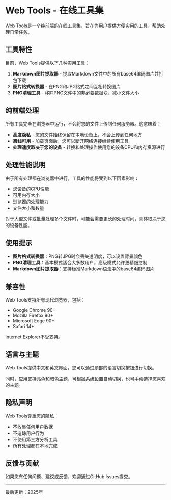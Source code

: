 # Web Tools - 在线工具集

Web Tools是一个纯前端的在线工具集，旨在为用户提供方便实用的工具，帮助处理日常任务。

## 工具特性

目前，Web Tools提供以下几种实用工具：

1. **Markdown图片提取器** - 提取Markdown文件中的所有base64编码图片并打包下载
2. **图片格式转换器** - 在PNG和JPG格式之间互相转换图片
3. **PNG清理工具** - 移除PNG文件中的非必要数据块，减小文件大小

## 纯前端处理

所有工具完全在浏览器中运行，不会将您的文件上传到任何服务器。这意味着：

- **高度隐私** - 您的文件始终保留在本地设备上，不会上传到任何地方
- **离线可用** - 加载页面后，您可以断开网络连接继续使用工具
- **处理速度取决于您的设备** - 转换和处理操作使用您的设备CPU和内存资源进行

## 处理性能说明

由于所有处理都在浏览器中进行，工具的性能将受到以下因素影响：

- 您设备的CPU性能
- 可用内存大小
- 浏览器的处理能力
- 文件大小和数量

对于大型文件或批量处理多个文件时，可能会需要更长的处理时间，具体取决于您的设备性能。

## 使用提示

- **图片格式转换器**：PNG转JPG时会丢失透明度，可以设置背景颜色
- **PNG清理工具**：基本模式适合大多数用户，高级模式允许更精细控制
- **Markdown图片提取器**：支持标准Markdown语法中的base64编码图片

## 兼容性

Web Tools支持所有现代浏览器，包括：

- Google Chrome 90+
- Mozilla Firefox 90+
- Microsoft Edge 90+
- Safari 14+

Internet Explorer不受支持。

## 语言与主题

Web Tools提供中文和英文界面，您可以通过顶部的语言切换按钮进行切换。

同时，应用支持亮色和暗色主题，可根据系统设置自动切换，也可手动选择您喜欢的主题。

## 隐私声明

Web Tools尊重您的隐私：

- 不收集任何用户数据
- 不追踪用户行为
- 不使用第三方分析工具
- 所有处理都在本地完成

## 反馈与贡献

如果您有任何问题、建议或反馈，欢迎通过GitHub Issues提交。

---

最后更新：2025年 